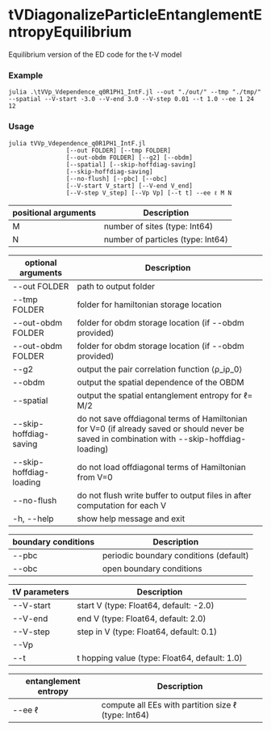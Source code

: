 # tVDiagonalizeParticleEntanglementEntropyEquilibrium
Equilibrium version of the ED code for the t-V model

### Example
 
    julia .\tVVp_Vdependence_q0R1PH1_IntF.jl --out "./out/" --tmp "./tmp/" --spatial --V-start -3.0 --V-end 3.0 --V-step 0.01 --t 1.0 --ee 1 24 12

### Usage
    julia tVVp_Vdependence_q0R1PH1_IntF.jl 
                    [--out FOLDER] [--tmp FOLDER]
                    [--out-obdm FOLDER] [--g2] [--obdm]
                    [--spatial] [--skip-hoffdiag-saving]
                    [--skip-hoffdiag-saving]
                    [--no-flush] [--pbc] [--obc]
                    [--V-start V_start] [--V-end V_end]
                    [--V-step V_step] [--Vp Vp] [--t t] --ee ℓ M N

| positional arguments | Description |
| --- | ----------- |
| M | number of sites (type: Int64) |
| N | number of particles (type: Int64) |



| optional arguments | Description |
| ----- | ---------- |
| --out FOLDER | path to output folder |
| --tmp FOLDER | folder for hamiltonian storage location |
| --out-obdm FOLDER | folder for obdm storage location (if --obdm provided) |
| --out-obdm FOLDER | folder for obdm storage location (if --obdm provided) |
| --g2              |    output the pair correlation function ⟨ρ_iρ_0⟩ |
| --obdm            |    output the spatial dependence of the OBDM |
| --spatial         |    output the spatial entanglement entropy for ℓ= M/2 |
| --skip-hoffdiag-saving | do not save offdiagonal terms of Hamiltonian for V=0 (if already saved or should never be saved in combination with --skip-hoffdiag-loading) |
| --skip-hoffdiag-loading | do not load offdiagonal terms of Hamiltonian from V=0 |
| --no-flush       |     do not flush write buffer to output files in after computation for each V |
| -h, --help     |       show help message and exit| 


| boundary conditions | Description |
| ----- | ---------- |
| --pbc | periodic boundary conditions (default) |
| --obc | open boundary conditions |
 

| tV parameters | Description |
| ----- | ---------- |
| --V-start | start V (type: Float64, default: -2.0) |
| --V-end | end V (type: Float64, default: 2.0) |
| --V-step | step in V (type: Float64, default: 0.1) |
|--Vp|| nnn interaction Vp (type: Float64, default: 0.0)
|--t| t hopping value (type: Float64, default: 1.0)|
  
| entanglement entropy | Description |                  
| ----- | ---------- |
|--ee ℓ|compute all EEs with partition size ℓ (type: Int64)| 